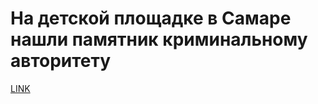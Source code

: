 # На детской площадке в Самаре нашли памятник криминальному авторитету



[LINK](https://varlamov.ru/3063856.html)